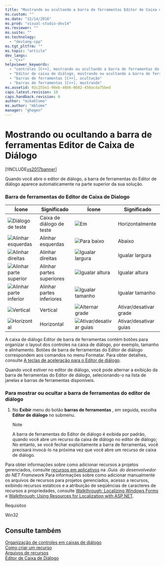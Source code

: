 ```yaml
---
title: "Mostrando ou ocultando a barra de ferramentas Editor de Caixa de Di&#225;logo | Microsoft Docs"
ms.custom: ""
ms.date: "12/14/2016"
ms.prod: "visual-studio-dev14"
ms.reviewer: ""
ms.suite: ""
ms.technology: 
  - "devlang-cpp"
ms.tgt_pltfrm: ""
ms.topic: "article"
dev_langs: 
  - "C++"
helpviewer_keywords: 
  - "controles [C++], mostrando ou ocultando a barra de ferramentas do Editor de Caixas de Diálogo"
  - "Editor de caixa de diálogo, mostrando ou ocultando a barra de ferramentas"
  - "barras de ferramentas [C++], ocultação"
  - "barras de ferramentas [C++], mostrando"
ms.assetid: 93c255e1-90eb-48b6-8602-450acda75bed
caps.latest.revision: 10
caps.handback.revision: 6
author: "mikeblome"
ms.author: "mblome"
manager: "ghogen"
---
```

# Mostrando ou ocultando a barra de ferramentas Editor de Caixa de Di&#225;logo
[!INCLUDE[vs2017banner](../assembler/inline/includes/vs2017banner.md)]

Quando você abre o editor de diálogo, a barra de ferramentas do Editor de diálogo aparece automaticamente na parte superior da sua solução.  
  
### Barra de ferramentas do Editor de Caixa de Dialogo  
  
|Ícone|Significado|Ícone|Significado|  
|-----------|-----------------|-----------|-----------------|  
|![Diálogo de teste](../mfc/media/vcdialogeditortestdialog.png "vcDialogEditorTestDialog")|Caixa de diálogo de teste|![Em](../mfc/media/vcdialogeditoracross.png "vcDialogEditorAcross")|Horizontalmente|  
|![Alinhar esquerdas](../Image/vcDialogEditorAlignLefts.png "vcDialogEditorAlignLefts")|Alinhar esquerdas|![Para baixo](../mfc/media/vcdialogeditordown.png "vcDialogEditorDown")|Abaixo|  
|![Alinhar direitas](../mfc/media/vcdialogeditoralignrights.png "vcDialogEditorAlignRights")|Alinhar direitas|![Igualar largura](../Image/vcDialogEditorSameWidth.png "vcDialogEditorSameWidth")|Igualar largura|  
|![Alinhar parte superior](../Image/vcDialogEditorAlignTops.png "vcDialogEditorAlignTops")|Alinhar partes superiores|![Igualar altura](../mfc/media/vcdialogeditormakesameheight.png "vcDialogEditorMakeSameHeight")|Igualar altura|  
|![Alinhar parte inferior](../mfc/media/vcdialogeditoralignbottoms.png "vcDialogEditorAlignBottoms")|Alinhar partes inferiores|![Igualar tamanho](../mfc/media/vcdialogeditorsamesize.png "vcDialogEditorSameSize")|Igualar tamanho|  
|![Vertical](../mfc/media/vcdialogeditorvertical.png "vcDialogEditorVertical")|Vertical|![Alternar grade](../mfc/media/vcdialogeditortogglegrid.png "vcDialogEditorToggleGrid")|Ativar\/desativar grade|  
|![Horizontal](../mfc/media/vcdialogeditorhorizontal.png "vcDialogEditorHorizontal")|Horizontal|![Ativar&#47;desativar guias](../mfc/media/vcdialogeditortoggleguides.png "vcDialogEditorToggleGuides")|Ativar\/desativar guias|  
  
 A caixa de diálogo Editor de barra de ferramentas contém botões para organizar o layout dos controles na caixa de diálogo, por exemplo, tamanho e alinhamento.  Botões de barra de ferramentas do Editor de diálogo correspondem aos comandos no menu Formatar.  Para obter detalhes, consulte  [A teclas de aceleração para o Editor de diálogo](../mfc/accelerator-keys-for-the-dialog-editor.md).  
  
 Quando você estiver no editor de diálogo, você pode alternar a exibição da barra de ferramentas do Editor de diálogo, selecionando\-o na lista de janelas e barras de ferramentas disponíveis.  
  
### Para mostrar ou ocultar a barra de ferramentas do editor de diálogo  
  
1.  No  **Exibir** menu do botão  **barras de ferramentas** , em seguida, escolha  **Editor de diálogo** no submenu.  
  
    > [!NOTE]
    >  A barra de ferramentas do Editor de diálogo é exibida por padrão, quando você abre um recurso da caixa de diálogo no editor de diálogo; No entanto, se você fechar explicitamente a barra de ferramentas, você precisará invocá\-lo na próxima vez que você abre um recurso de caixa de diálogo.  
  
 Para obter informações sobre como adicionar recursos a projetos gerenciados, consulte  [recursos em aplicativos](../Topic/Resources%20in%20Desktop%20Apps.md) na  *.Guia. do desenvolvedor do NET Framework* Para informações sobre como adicionar manualmente os arquivos de recursos para projetos gerenciados, acesso a recursos, exibindo recursos estáticos e a atribuição de seqüências de caracteres de recursos a propriedades, consulte  [Walkthrough: Localizing Windows Forms](http://msdn.microsoft.com/pt-br/9a96220d-a19b-4de0-9f48-01e5d82679e5) e [Walkthrough: Using Resources for Localization with ASP.NET](../Topic/Walkthrough:%20Using%20Resources%20for%20Localization%20with%20ASP.NET.md).  
  
 Requisitos  
  
 Win32  
  
## Consulte também  
 [Organização de controles em caixas de diálogo](../mfc/arrangement-of-controls-on-dialog-boxes.md)   
 [Como criar um recurso](../windows/how-to-create-a-resource.md)   
 [Arquivos de recursos](../mfc/resource-files-visual-studio.md)   
 [Editor de Caixa de Diálogo](../mfc/dialog-editor.md)